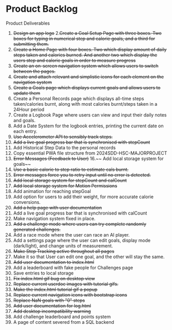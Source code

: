 # Product Backlog
Product Deliverables
1. ~~Design an app logo~~
2.~~Create a Goal Setup Page with three boxes. Two boxes for typing in numerical step and calorie goals, and a third for submitting them.~~ 
3. ~~Create a Home Page with four boxes. Two which display amount of daily steps taken and calories burned. And another two which display the users step and calorie goals in order to measure progress~~
4. ~~Create an on-screen navigation system which allows users to switch between the pages.~~
5. ~~Create and attach relevant and simplistic icons for each element on the navigation system~~
6. ~~Create a Goals page which displays current goals and allows users to update them~~
7. Create a Personal Records page which displays all-time steps taken/calories burnt, along with most calories burnt/steps taken in a 24Hour period
8. Create a Logbook Page where users can view and input their daily notes and goals. 
9. Add a Date System for the logbook entries, printing the current date on each entry.
10. ~~Use Accelerometer API to sensibly track steps.~~
11. ~~Add a live goal progress bar that is synchronised with stepCount~~
13. Add Historical Step Data to the personal records 
14. Copy essential PWA file structure from 2024SDD-HSC-MAJORPROJECT
15. ~~Error Messages (Feedback to User)~~
16.~~ Add local storage system for goals~~
17. ~~Use a basic calorie to step ratio to estimate cals burnt.~~
18. ~~Error messages force you to retry input until no error is detected.~~
19. ~~Add local storage system for stepCount and calCount~~
20. ~~Add local storage system for Motion Permissions~~
21. Add animation for reaching stepGoal
22. Add option for users to add their weight, for more accurate calorie conversions. 
23. ~~Add a help page with user documentation~~
24. Add a live goal progress bar that is synchronised with calCount
25. Make navigation system fixed in place.
26. ~~Add a challenge mode where users can try complete randomly generated challenges.~~
27. Add a race mode where the user can race an AI player.
28. Add a settings page where the user can edit goals, display mode (dark/light), and change units of measurement.
29. ~~Make Step Tracking active throughout all pages~~
30. Make it so that User can edit one goal, and the other will stay the same.
31. ~~Add user documentation to index.html~~
32. Add a leaderboard with fake people for Challenges page
33. Save entries to local storage
34. ~~Fix index.html gif bug on desktop view~~
35. ~~Replace current userdoc images with tutorial gifs.~~
36. ~~Make the index.html tutorial gif a popup~~
37. ~~Replace current navigation icons with bootstrap icons~~
38. ~~Replace NaN goals with "0" steps~~
39. ~~Add user documentation for log.html~~
40. ~~Add desktop incompatibility warning~~
41. Add challenge leaderboard and points system
42. A page of content severed from a SQL backend
